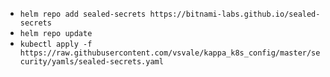 - `helm repo add sealed-secrets https://bitnami-labs.github.io/sealed-secrets`
- `helm repo update`
- `kubectl apply -f https://raw.githubusercontent.com/vsvale/kappa_k8s_config/master/security/yamls/sealed-secrets.yaml`

